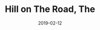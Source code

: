 ---
title: Hill on The Road, The
titleID: hill-on-the-road-the-obrien.md
key: G
rhythm: jig
date: 2019-02-12
location: Other
tags: obrien
regtuneoftheweek:
slowtuneoftheweek:
mp3_file:
mp3_source:
mp3_licence:
mp3_url:
alt_mp3_url:
source: Wellington
abc_source: Wellington Tunebook Collection
abc_url: /tunebooks/other/obrien.pdf
abc: |
    X:46
    T:Hill on The Road, The
    T:High Part of the Road, The
    C:Trad, arr. Paddy O'Brien
    T:Set: Hill on the Road/Contentment is Wealth/Tell Her I Am
    R:jig
    I:speed 350
    M:6/8
    K:G
    A|BAB cBc|ded cAG|~F2D DED|DGG FGA|
    BAB cBc|dcA ~d2e|fed cAF|AGF G2:|
    B/2d/2|gfg def|~g2 a bag|~f2d dfg|afd cAG|
    gfg def|~g2a bag|fed cAF|AGF G2:|
    

---